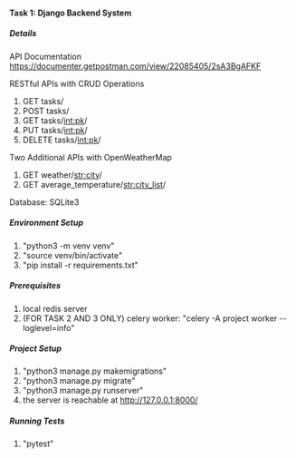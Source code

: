 #### Task 1: Django Backend System

##### Details

API Documentation
https://documenter.getpostman.com/view/22085405/2sA3BgAFKF

RESTful APIs with CRUD Operations
1. GET tasks/
2. POST tasks/
3. GET tasks/<int:pk>/
4. PUT tasks/<int:pk>/
5. DELETE tasks/<int:pk>/

Two Additional APIs with OpenWeatherMap
1. GET weather/<str:city>/
2. GET average_temperature/<str:city_list>/

Database: SQLite3

##### Environment Setup
1.  "python3 -m venv venv"
2.  "source venv/bin/activate"
3.  "pip install -r requirements.txt"

##### Prerequisites
1. local redis server
2. (FOR TASK 2 AND 3 ONLY) celery worker: "celery -A project worker --loglevel=info"

##### Project Setup
1. "python3 manage.py makemigrations"
2. "python3 manage.py migrate"
3. "python3 manage.py runserver"
4. the server is reachable at http://127.0.0.1:8000/

##### Running Tests
1. "pytest"
